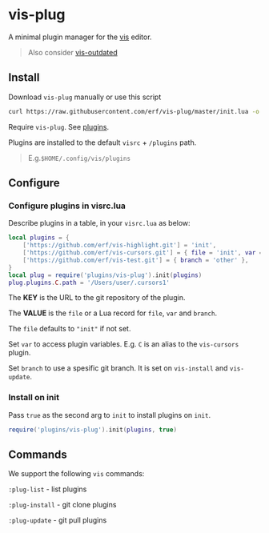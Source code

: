 # vis-plug

A minimal plugin manager for the [vis](https://github.com/martanne/vis) editor.

> Also consider [vis-outdated](https://github.com/erf/vis-outdated) 

## Install

Download `vis-plug` manually or use this script

```bash
curl https://raw.githubusercontent.com/erf/vis-plug/master/init.lua -o $HOME/.config/vis/plugins/vis-plug/init.lua --create-dirs
```

Require `vis-plug`. See [plugins](https://github.com/martanne/vis/wiki/Plugins).

Plugins are installed to the default `visrc` + `/plugins` path.
> E.g.`$HOME/.config/vis/plugins`

## Configure

### Configure plugins in visrc.lua

Describe plugins in a table, in your `visrc.lua` as below:

```lua
local plugins = {
	['https://github.com/erf/vis-highlight.git'] = 'init',
	['https://github.com/erf/vis-cursors.git'] = { file = 'init', var = 'C' },
	['https://github.com/erf/vis-test.git'] = { branch = 'other' },
}
local plug = require('plugins/vis-plug').init(plugins)
plug.plugins.C.path = '/Users/user/.cursors1'
```

The **KEY** is the URL to the git repository of the plugin.

The **VALUE** is the `file` or a Lua record for `file`, `var` and `branch`.

The `file` defaults to `"init"` if not set.

Set `var` to access plugin variables. E.g. `C` is an alias to the `vis-cursors` plugin.

Set `branch` to use a spesific git branch. It is set on `vis-install` and `vis-update`.

### Install on init

Pass `true` as the second arg to `init` to install plugins on `init`.

```lua
require('plugins/vis-plug').init(plugins, true)
```

## Commands

We support the following `vis` commands:

`:plug-list` - list plugins 

`:plug-install` - git clone plugins

`:plug-update` - git pull plugins
